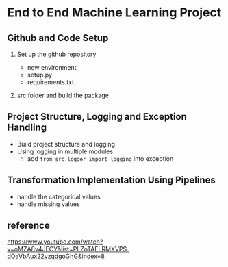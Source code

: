 # End to End Machine Learning Project



## Github and Code Setup

1. Set up the github repository
    
    - new environment
    - setup.py
    - requirements.txt

2. src folder and build the package

## Project Structure, Logging and Exception Handling

- Build project structure and logging 
- Using logging in multiple modules
    - add `from src.logger import logging` into exception

## Transformation Implementation Using Pipelines

- handle the categorical values
- handle missing values

## reference 

https://www.youtube.com/watch?v=oMZA8v4JECY&list=PLZoTAELRMXVPS-dOaVbAux22vzqdgoGhG&index=8